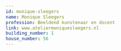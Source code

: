 ```yaml
---
id: monique-sleegers
name: Monique Sleegers
profession: Beeldend kunstenaar en docent
link: www.ateliermoniquesleegers.nl
building_number: 1
house_number: 56
---
```


